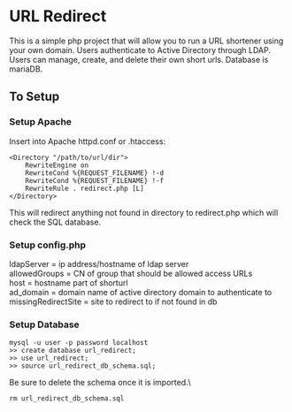 # URL Redirect
This is a simple php project that will allow you to run a URL shortener using your own domain.  Users authenticate to Active Directory through LDAP.  Users can manage, create, and delete their own short urls.  Database is mariaDB. 
 
## To Setup

### Setup Apache

Insert into Apache httpd.conf or .htaccess:


```
<Directory "/path/to/url/dir"> 
	RewriteEngine on 
	RewriteCond %{REQUEST_FILENAME} !-d 
	RewriteCond %{REQUEST_FILENAME} !-f 
	RewriteRule . redirect.php [L] 
</Directory>
```


This will redirect anything not found in directory to redirect.php which will check the SQL database.

###  Setup config.php
ldapServer = ip address/hostname of ldap server \
allowedGroups = CN of group that should be allowed access URLs \
host = hostname part of shorturl \
ad_domain = domain name of active directory domain to authenticate to \
missingRedirectSite = site to redirect to if not found in db

### Setup Database
```
mysql -u user -p password localhost
>> create database url_redirect;
>> use url_redirect;
>> source url_redirect_db_schema.sql;
```

Be sure to delete the schema once it is imported.\
```
rm url_redirect_db_schema.sql
```
